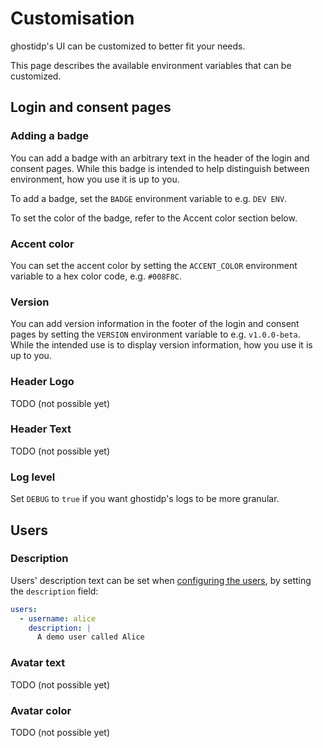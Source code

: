 # Customisation

ghostidp's UI can be customized to better fit your needs.

This page describes the available environment variables that can be customized.

## Login and consent pages

### Adding a badge

You can add a badge with an arbitrary text in the header of the login and consent pages.
While this badge is intended to help distinguish between environment, how you use it is up to you.

To add a badge, set the `BADGE` environment variable to e.g. `DEV ENV`.

To set the color of the badge, refer to the Accent color section below.

### Accent color

You can set the accent color by setting the `ACCENT_COLOR` environment variable to a hex color code, e.g. `#008F8C`. 

### Version

You can add version information in the footer of the login and consent pages by setting the `VERSION` environment variable to e.g. `v1.0.0-beta`.
While the intended use is to display version information, how you use it is up to you. 

### Header Logo

TODO (not possible yet)

### Header Text

TODO (not possible yet)


### Log level

Set `DEBUG` to `true` if you want ghostidp's logs to be more granular.


## Users

### Description

Users' description text can be set when [configuring the users](03_managing_users_configuration.md), by setting the `description` field:

```yaml
users:
  - username: alice
    description: |
      A demo user called Alice
```

### Avatar text

TODO (not possible yet)

### Avatar color

TODO (not possible yet)
